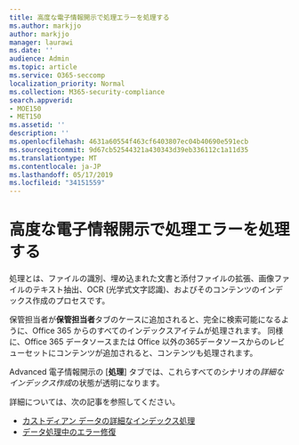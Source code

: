 ```yaml
---
title: 高度な電子情報開示で処理エラーを処理する
ms.author: markjjo
author: markjjo
manager: laurawi
ms.date: ''
audience: Admin
ms.topic: article
ms.service: O365-seccomp
localization_priority: Normal
ms.collection: M365-security-compliance
search.appverid:
- MOE150
- MET150
ms.assetid: ''
description: ''
ms.openlocfilehash: 4631a60554f463cf6403807ec04b40690e591ecb
ms.sourcegitcommit: 9d67cb52544321a430343d39eb336112c1a11d35
ms.translationtype: MT
ms.contentlocale: ja-JP
ms.lasthandoff: 05/17/2019
ms.locfileid: "34151559"
---
```

# <a name="work-with-processing-errors-in-advanced-ediscovery"></a>高度な電子情報開示で処理エラーを処理する

処理とは、ファイルの識別、埋め込まれた文書と添付ファイルの拡張、画像ファイルのテキスト抽出、OCR (光学式文字認識)、およびそのコンテンツのインデックス作成のプロセスです。  

保管担当者が**保管担当者**タブのケースに追加されると、完全に検索可能になるように、Office 365 からのすべてのインデックスアイテムが処理されます。  同様に、Office 365 データソースまたは Office 以外の365データソースからのレビューセットにコンテンツが追加されると、コンテンツも処理されます。

Advanced 電子情報開示の [**処理**] タブでは、これらすべてのシナリオの*詳細なインデックス作成*の状態が透明になります。

詳細については、次の記事を参照してください。

- [カストディアン データの詳細なインデックス処理](indexing-custodian-data.md)
- [データ処理中のエラー修復](error-remediation.md)
